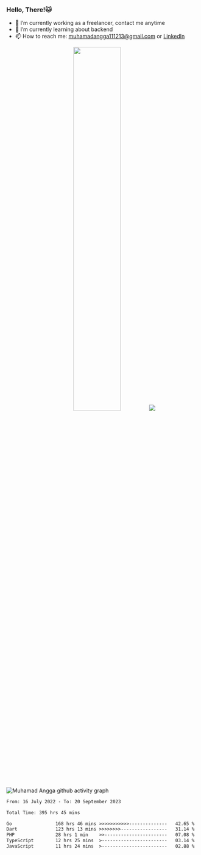 
### Hello, There!🐱

- 🔭 I’m currently working as a freelancer, contact me anytime
- 🌱 I’m currently learning about backend
- 📫 How to reach me: [muhamadangga111213@gmail.com](mailto:muhamadangga111213@gmail.com) or [LinkedIn](https://www.linkedin.com/in/muhamad-angga)

<p align="center">
    <img width="49.5%" src="https://github-readme-stats.vercel.app/api?username=muhangga&count_private=true&theme=ocean_dark&show_icons=true" />
    &nbsp;
    <img src="https://github-readme-stats.vercel.app/api/top-langs/?username=muhangga&langs_count=8&layout=compact&theme=ocean_dark&show_icons=true" />
</p>

![Muhamad Angga github activity graph](https://github-readme-activity-graph.cyclic.app/graph?username=muhangga&custom_title=Angga&color=708090&theme=github-dark)


<!--START_SECTION:waka-->

```txt
From: 16 July 2022 - To: 20 September 2023

Total Time: 395 hrs 45 mins

Go                168 hrs 46 mins >>>>>>>>>>>--------------   42.65 %
Dart              123 hrs 13 mins >>>>>>>>-----------------   31.14 %
PHP               28 hrs 1 min    >>-----------------------   07.08 %
TypeScript        12 hrs 25 mins  >------------------------   03.14 %
JavaScript        11 hrs 24 mins  >------------------------   02.88 %
```

<!--END_SECTION:waka-->
